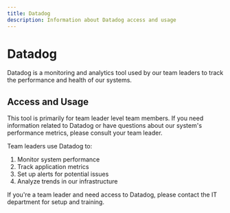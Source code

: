 ```yaml
---
title: Datadog
description: Information about Datadog access and usage
---
```


# Datadog

Datadog is a monitoring and analytics tool used by our team leaders to track the performance and health of our systems.

## Access and Usage

This tool is primarily for team leader level team members. If you need information related to Datadog or have questions about our system's performance metrics, please consult your team leader.

Team leaders use Datadog to:

1. Monitor system performance
2. Track application metrics
3. Set up alerts for potential issues
4. Analyze trends in our infrastructure

If you're a team leader and need access to Datadog, please contact the IT department for setup and training.
